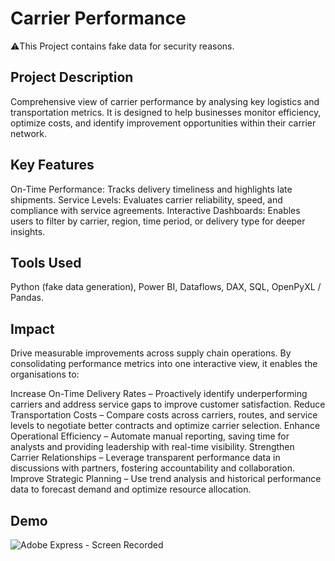 # Carrier Performance
⚠️This Project contains fake data for security reasons.

## Project Description

Comprehensive view of carrier performance by analysing key logistics and transportation metrics. It is designed to help businesses monitor efficiency, optimize costs, and identify improvement opportunities within their carrier network.

## Key Features

On-Time Performance: Tracks delivery timeliness and highlights late shipments.
Service Levels: Evaluates carrier reliability, speed, and compliance with service agreements.
Interactive Dashboards: Enables users to filter by carrier, region, time period, or delivery type for deeper insights.

## Tools Used
Python (fake data generation), Power BI, Dataflows, DAX, SQL, OpenPyXL / Pandas.

## Impact
Drive measurable improvements across supply chain operations. By consolidating performance metrics into one interactive view, it enables the organisations to:

Increase On-Time Delivery Rates – Proactively identify underperforming carriers and address service gaps to improve customer satisfaction.
Reduce Transportation Costs – Compare costs across carriers, routes, and service levels to negotiate better contracts and optimize carrier selection.
Enhance Operational Efficiency – Automate manual reporting, saving time for analysts and providing leadership with real-time visibility.
Strengthen Carrier Relationships – Leverage transparent performance data in discussions with partners, fostering accountability and collaboration.
Improve Strategic Planning – Use trend analysis and historical performance data to forecast demand and optimize resource allocation.


## Demo
![Adobe Express - Screen Recorded](https://github.com/user-attachments/assets/2d3b78e5-7072-4f71-b3da-a441d4bf5c98)

